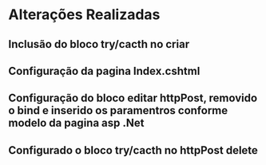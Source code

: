 ﻿# Alterações Realizadas

## Inclusão do bloco try/cacth no criar

## Configuração da pagina Index.cshtml

## Configuração do bloco editar httpPost, removido o bind e inserido os paramentros conforme modelo da pagina asp .Net

## Configurado o bloco try/cacth no httpPost delete
